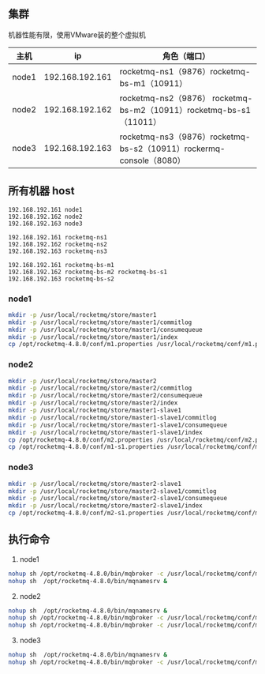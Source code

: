 ## 集群

机器性能有限，使用VMware装的整个虚拟机

主机 | ip |角色（端口）
---|---|---
node1 |	192.168.192.161 |	rocketmq-ns1（9876）rocketmq-bs-m1（10911）
node2 |	192.168.192.162 |	rocketmq-ns2（9876） rocketmq-bs-m2（10911）rocketmq-bs-s1（11011）
node3 |192.168.192.163 |	rocketmq-ns3（9876）rocketmq-bs-s2（10911）rockermq-console（8080）

## 所有机器 host

```
192.168.192.161 node1
192.168.192.162 node2
192.168.192.163 node3

192.168.192.161 rocketmq-ns1
192.168.192.162 rocketmq-ns2
192.168.192.163 rocketmq-ns3

192.168.192.161 rocketmq-bs-m1
192.168.192.162 rocketmq-bs-m2 rocketmq-bs-s1
192.168.192.163 rocketmq-bs-s2
```

### node1
```bash
mkdir -p /usr/local/rocketmq/store/master1
mkdir -p /usr/local/rocketmq/store/master1/commitlog
mkdir -p /usr/local/rocketmq/store/master1/consumequeue
mkdir -p /usr/local/rocketmq/store/master1/index
cp /opt/rocketmq-4.8.0/conf/m1.properties /usr/local/rocketmq/conf/m1.properties
```

### node2
```bash
mkdir -p /usr/local/rocketmq/store/master2
mkdir -p /usr/local/rocketmq/store/master2/commitlog
mkdir -p /usr/local/rocketmq/store/master2/consumequeue
mkdir -p /usr/local/rocketmq/store/master2/index
mkdir -p /usr/local/rocketmq/store/master1-slave1
mkdir -p /usr/local/rocketmq/store/master1-slave1/commitlog
mkdir -p /usr/local/rocketmq/store/master1-slave1/consumequeue
mkdir -p /usr/local/rocketmq/store/master1-slave1/index
cp /opt/rocketmq-4.8.0/conf/m2.properties /usr/local/rocketmq/conf/m2.properties
cp /opt/rocketmq-4.8.0/conf/m1-s1.properties /usr/local/rocketmq/conf/m1-s1.properties
```

### node3
```bash
mkdir -p /usr/local/rocketmq/store/master2-slave1
mkdir -p /usr/local/rocketmq/store/master2-slave1/commitlog 
mkdir -p /usr/local/rocketmq/store/master2-slave1/consumequeue
mkdir -p /usr/local/rocketmq/store/master2-slave1/index
cp /opt/rocketmq-4.8.0/conf/m2-s1.properties /usr/local/rocketmq/conf/m2-s1.properties
```

## 执行命令

1. node1

```bash
nohup sh /opt/rocketmq-4.8.0/bin/mqbroker -c /usr/local/rocketmq/conf/m1.properties &
nohup sh  /opt/rocketmq-4.8.0/bin/mqnamesrv &
```

2. node2
```bash
nohup sh  /opt/rocketmq-4.8.0/bin/mqnamesrv &
nohup sh /opt/rocketmq-4.8.0/bin/mqbroker -c /usr/local/rocketmq/conf/m1-s1.properties &
nohup sh /opt/rocketmq-4.8.0/bin/mqbroker -c /usr/local/rocketmq/conf/m2.properties &
```

3. node3

```bash
nohup sh  /opt/rocketmq-4.8.0/bin/mqnamesrv &
nohup sh /opt/rocketmq-4.8.0/bin/mqbroker -c /usr/local/rocketmq/conf/m2-s1.properties &
```

